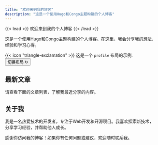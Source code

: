 ```yaml
---
title: "欢迎来到我的博客"
description: "这是一个使用Hugo和Congo主题构建的个人博客"
---
```


{{< lead >}}
欢迎来到我的个人博客
{{< /lead >}}

这是一个使用Hugo和Congo主题构建的个人博客。在这里，我会分享我的想法、经验和学习心得。

<div class="flex px-4 py-2 mb-8 text-base rounded-md bg-primary-100 dark:bg-primary-900">
  <span class="flex items-center pe-3 text-primary-400">
    {{< icon "triangle-exclamation" >}}
  </span>
  <span class="flex items-center justify-between grow dark:text-neutral-300">
    <span class="prose dark:prose-invert">这是一个 <code id="layout">profile</code> 布局的示例.</span>
    <button
      id="switch-layout-button"
      class="px-4 !text-neutral !no-underline rounded-md bg-primary-600 hover:!bg-primary-500 dark:bg-primary-800 dark:hover:!bg-primary-700"
    >
      切换布局 &orarr;
    </button>
  </span>
</div>

## 最新文章

请查看下面的文章列表，了解我最近分享的内容。

## 关于我

我是一名热爱技术的开发者，专注于Web开发和开源项目。我喜欢探索新技术，分享学习经验，并帮助他人成长。

感谢你访问我的博客！如果你有任何问题或建议，欢迎随时联系我。

